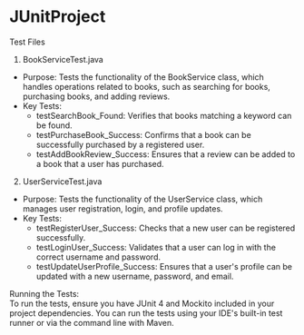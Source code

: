 # JUnitProject

Test Files

1. BookServiceTest.java
- Purpose: Tests the functionality of the BookService class, which handles operations related to books, such as searching for books, purchasing books, and adding reviews.
- Key Tests:
  * testSearchBook_Found: Verifies that books matching a keyword can be found.
  * testPurchaseBook_Success: Confirms that a book can be successfully purchased by a registered user.
  * testAddBookReview_Success: Ensures that a review can be added to a book that a user has purchased.

2. UserServiceTest.java
- Purpose: Tests the functionality of the UserService class, which manages user registration, login, and profile updates.
- Key Tests:
  - testRegisterUser_Success: Checks that a new user can be registered successfully.<br>
  - testLoginUser_Success: Validates that a user can log in with the correct username and password.<br>
  - testUpdateUserProfile_Success: Ensures that a user's profile can be updated with a new username, password, and email.

Running the Tests:<br>
To run the tests, ensure you have JUnit 4 and Mockito included in your project dependencies. You can run the tests using your IDE's built-in test runner or via the command line with Maven.

